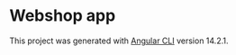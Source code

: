 # Webshop app

This project was generated with [Angular CLI](https://github.com/angular/angular-cli) version 14.2.1.

